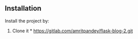 ## Installation
Install the project by:  
1. Clone it * https://gitlab.com/amritpandey/flask-blog-2.git